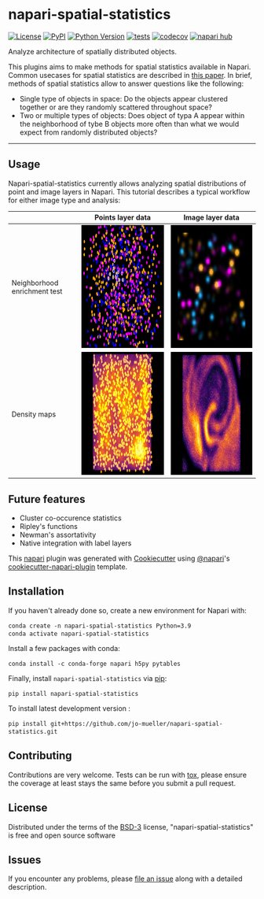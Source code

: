 # napari-spatial-statistics

[![License](https://img.shields.io/pypi/l/napari-spatial-statistics.svg?color=green)](https://github.com/jo-mueller/napari-spatial-statistics/raw/main/LICENSE)
[![PyPI](https://img.shields.io/pypi/v/napari-spatial-statistics.svg?color=green)](https://pypi.org/project/napari-spatial-statistics)
[![Python Version](https://img.shields.io/pypi/pyversions/napari-spatial-statistics.svg?color=green)](https://python.org)
[![tests](https://github.com/jo-mueller/napari-spatial-statistics/workflows/tests/badge.svg)](https://github.com/jo-mueller/napari-spatial-statistics/actions)
[![codecov](https://codecov.io/gh/jo-mueller/napari-spatial-statistics/branch/main/graph/badge.svg)](https://codecov.io/gh/jo-mueller/napari-spatial-statistics)
[![napari hub](https://img.shields.io/endpoint?url=https://api.napari-hub.org/shields/napari-spatial-statistics)](https://napari-hub.org/plugins/napari-spatial-statistics)

Analyze architecture of spatially distributed objects.

This plugins aims to make methods for spatial statistics available in Napari. Common usecases for spatial statistics are described in [this paper](https://www.frontiersin.org/articles/10.3389/fphys.2022.832417/full). In brief, methods of spatial statistics allow to answer questions like the following:
- Single type of objects in space: Do the objects appear clustered together or are they randomly scattered throughout space?
- Two or multiple types of objects: Does object of typa A appear within the neighborhood of tybe B objects more often than what we would expect from randomly distributed objects?

----------------------------------

## Usage

Napari-spatial-statistics currently allows analyzing spatial distributions of point and image layers in Napari. This tutorial describes a typical workflow for either image type and analysis:

| | Points layer data |  Image layer data  |
| ---| ---| --- |
|Neighborhood enrichment test |[<img src="./docs/imgs/frontpage/neighborhood_enrichment_points_layer.png" width="441" height="250">](./docs/notebooks/Neighborhood_enrichment_test_points.ipynb)| [<img src="./docs/imgs/frontpage/neighborhood_enrichment_image_layer.png" width="400" height="250">](./docs/notebooks/Neighborhood_enrichment_test_images.ipynb)
|Density maps|[<img src="./docs/imgs/frontpage/density_map_points_layer.png" width="441" height="250">](./docs/notebooks/Density_maps_points_data.ipynb)|[<img src="./docs/imgs/frontpage/density_map_image_layer.png" width="441" height="250">](./docs/notebooks/Density_maps_image_data.ipynb)|



## Future features
- Cluster co-occurence statistics
- Ripley's functions
- Newman's assortativity
- Native integration with label layers

This [napari] plugin was generated with [Cookiecutter] using [@napari]'s [cookiecutter-napari-plugin] template.


## Installation

If you haven't already done so, create a new environment for Napari with:

```
conda create -n napari-spatial-statistics Python=3.9
conda activate napari-spatial-statistics
```

Install a few packages with conda:

```
conda install -c conda-forge napari h5py pytables
```

Finally, install `napari-spatial-statistics` via [pip]:

    pip install napari-spatial-statistics



To install latest development version :

    pip install git+https://github.com/jo-mueller/napari-spatial-statistics.git


## Contributing

Contributions are very welcome. Tests can be run with [tox], please ensure
the coverage at least stays the same before you submit a pull request.

## License

Distributed under the terms of the [BSD-3] license,
"napari-spatial-statistics" is free and open source software

## Issues

If you encounter any problems, please [file an issue] along with a detailed description.

[napari]: https://github.com/napari/napari
[Cookiecutter]: https://github.com/audreyr/cookiecutter
[@napari]: https://github.com/napari
[MIT]: http://opensource.org/licenses/MIT
[BSD-3]: http://opensource.org/licenses/BSD-3-Clause
[GNU GPL v3.0]: http://www.gnu.org/licenses/gpl-3.0.txt
[GNU LGPL v3.0]: http://www.gnu.org/licenses/lgpl-3.0.txt
[Apache Software License 2.0]: http://www.apache.org/licenses/LICENSE-2.0
[Mozilla Public License 2.0]: https://www.mozilla.org/media/MPL/2.0/index.txt
[cookiecutter-napari-plugin]: https://github.com/napari/cookiecutter-napari-plugin

[file an issue]: https://github.com/jo-mueller/napari-spatial-statistics/issues

[napari]: https://github.com/napari/napari
[tox]: https://tox.readthedocs.io/en/latest/
[pip]: https://pypi.org/project/pip/
[PyPI]: https://pypi.org/
